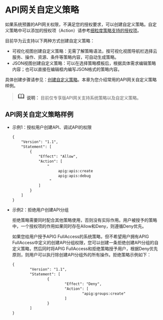 # API网关自定义策略<a name="ZH-CN_TOPIC_0000001188877317"></a>

如果系统预置的API网关权限，不满足您的授权要求，可以创建自定义策略。自定义策略中可以添加的授权项（Action）请参考[细粒度策略支持的授权项](https://support.huaweicloud.com/api-apig/api-grant-policy.html)。

目前华为云支持以下两种方式创建自定义策略：

-   可视化视图创建自定义策略：无需了解策略语法，按可视化视图导航栏选择云服务、操作、资源、条件等策略内容，可自动生成策略。
-   JSON视图创建自定义策略：可以在选择策略模板后，根据具体需求编辑策略内容；也可以直接在编辑框内编写JSON格式的策略内容。

具体创建步骤请参见：[创建自定义策略](https://support.huaweicloud.com/usermanual-iam/iam_01_0605.html)。本章为您介绍常用的API网关自定义策略样例。

>![](public_sys-resources/icon-note.gif) **说明：** 
>目前仅专享版API网关支持系统策略以及自定义策略。

## API网关自定义策略样例<a name="zh-cn_topic_0000001128377364_zh-cn_topic_0232979206_section207947385117"></a>

-   示例1：授权用户创建API、调试API的权限

    ```
    {
        "Version": "1.1",
        "Statement": [
            {
                "Effect": "Allow",
                "Action": [
                    "
                         apig:apis:create
                         apig:apis:debug
                     "
                ]
            }
        ]
    }
    ```

-   示例2：拒绝用户创建API分组

    拒绝策略需要同时配合其他策略使用，否则没有实际作用。用户被授予的策略中，一个授权项的作用如果同时存在Allow和Deny，则遵循Deny优先。

    如果您给用户授予APIG FullAccess的系统策略，但不希望用户拥有APIG FullAccess中定义的创建API分组权限，您可以创建一条拒绝创建API分组的自定义策略，然后同时将APIG FullAccess和拒绝策略授予用户，根据Deny优先原则，则用户可以执行除创建API分组外的所有操作。拒绝策略示例如下：

    ```
    {
            "Version": "1.1",
            "Statement": [
                    {
                            "Effect": "Deny",
                            "Action": [
                                    "apig:groups:create"
                            ]
                    }
            ]
    }
    ```


